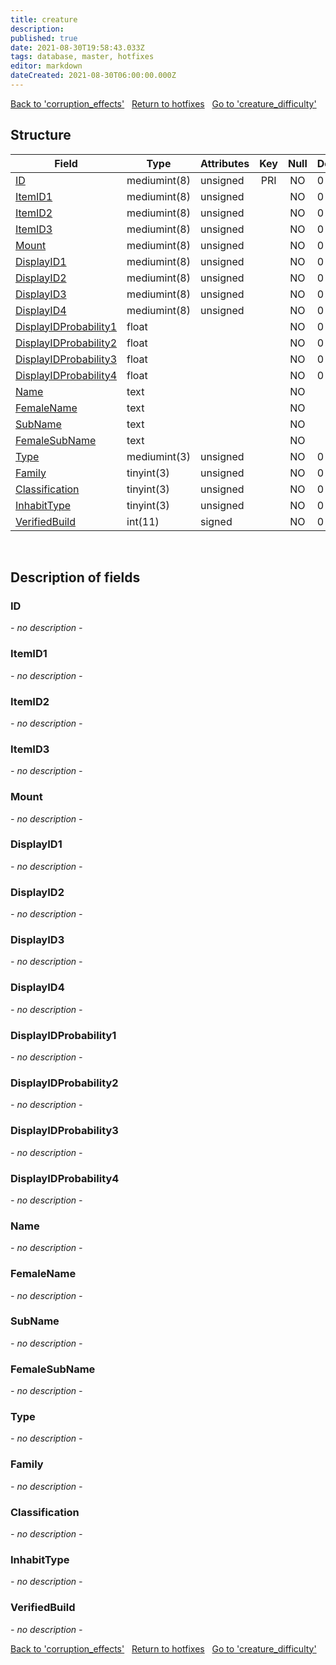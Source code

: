 ```yaml
---
title: creature
description: 
published: true
date: 2021-08-30T19:58:43.033Z
tags: database, master, hotfixes
editor: markdown
dateCreated: 2021-08-30T06:00:00.000Z
---
```


<a href="https://dev.trinitycore.info/en/database/master/hotfixes/corruption_effects" class="mt-5 v-btn v-btn--depressed v-btn--flat v-btn--outlined theme--light v-size--default darkblue--text text--lighten-3"><span class="v-btn__content"><i aria-hidden="true" class="v-icon notranslate v-icon--left mdi mdi-arrow-left theme--light"></i><span>Back to 'corruption_effects'</span></span></a>&nbsp;&nbsp;&nbsp;<a href="https://dev.trinitycore.info/en/database/master/hotfixes/home" class="mt-5 v-btn v-btn--depressed v-btn--flat v-btn--outlined theme--light v-size--default darkblue--text text--lighten-3"><span class="v-btn__content"><i aria-hidden="true" class="v-icon notranslate v-icon--left mdi mdi-home-outline theme--light"></i><span>Return to hotfixes</span></span></a>&nbsp;&nbsp;&nbsp;<a href="https://dev.trinitycore.info/en/database/master/hotfixes/creature_difficulty" class="mt-5 v-btn v-btn--depressed v-btn--flat v-btn--outlined theme--light v-size--default darkblue--text text--lighten-3"><span class="v-btn__content"><span>Go to 'creature_difficulty'</span><i aria-hidden="true" class="v-icon notranslate v-icon--right mdi mdi-arrow-right theme--light"></i></span></a>

## Structure

| Field | Type | Attributes | Key | Null | Default | Extra | Comment |
| --- | --- | --- | :---: | :---: | --- | --- | --- |
| [ID](#id) | mediumint(8) | unsigned | PRI | NO | 0 |  |  |
| [ItemID1](#itemid1) | mediumint(8) | unsigned |  | NO | 0 |  |  |
| [ItemID2](#itemid2) | mediumint(8) | unsigned |  | NO | 0 |  |  |
| [ItemID3](#itemid3) | mediumint(8) | unsigned |  | NO | 0 |  |  |
| [Mount](#mount) | mediumint(8) | unsigned |  | NO | 0 |  |  |
| [DisplayID1](#displayid1) | mediumint(8) | unsigned |  | NO | 0 |  |  |
| [DisplayID2](#displayid2) | mediumint(8) | unsigned |  | NO | 0 |  |  |
| [DisplayID3](#displayid3) | mediumint(8) | unsigned |  | NO | 0 |  |  |
| [DisplayID4](#displayid4) | mediumint(8) | unsigned |  | NO | 0 |  |  |
| [DisplayIDProbability1](#displayidprobability1) | float |  |  | NO | 0 |  |  |
| [DisplayIDProbability2](#displayidprobability2) | float |  |  | NO | 0 |  |  |
| [DisplayIDProbability3](#displayidprobability3) | float |  |  | NO | 0 |  |  |
| [DisplayIDProbability4](#displayidprobability4) | float |  |  | NO | 0 |  |  |
| [Name](#name) | text |  |  | NO |  |  |  |
| [FemaleName](#femalename) | text |  |  | NO |  |  |  |
| [SubName](#subname) | text |  |  | NO |  |  |  |
| [FemaleSubName](#femalesubname) | text |  |  | NO |  |  |  |
| [Type](#type) | mediumint(3) | unsigned |  | NO | 0 |  |  |
| [Family](#family) | tinyint(3) | unsigned |  | NO | 0 |  |  |
| [Classification](#classification) | tinyint(3) | unsigned |  | NO | 0 |  |  |
| [InhabitType](#inhabittype) | tinyint(3) | unsigned |  | NO | 0 |  |  |
| [VerifiedBuild](#verifiedbuild) | int(11) | signed |  | NO | 0 |  |  |
&nbsp;
## Description of fields

### ID
*- no description -*
&nbsp;

### ItemID1
*- no description -*
&nbsp;

### ItemID2
*- no description -*
&nbsp;

### ItemID3
*- no description -*
&nbsp;

### Mount
*- no description -*
&nbsp;

### DisplayID1
*- no description -*
&nbsp;

### DisplayID2
*- no description -*
&nbsp;

### DisplayID3
*- no description -*
&nbsp;

### DisplayID4
*- no description -*
&nbsp;

### DisplayIDProbability1
*- no description -*
&nbsp;

### DisplayIDProbability2
*- no description -*
&nbsp;

### DisplayIDProbability3
*- no description -*
&nbsp;

### DisplayIDProbability4
*- no description -*
&nbsp;

### Name
*- no description -*
&nbsp;

### FemaleName
*- no description -*
&nbsp;

### SubName
*- no description -*
&nbsp;

### FemaleSubName
*- no description -*
&nbsp;

### Type
*- no description -*
&nbsp;

### Family
*- no description -*
&nbsp;

### Classification
*- no description -*
&nbsp;

### InhabitType
*- no description -*
&nbsp;

### VerifiedBuild
*- no description -*
&nbsp;

<a href="https://dev.trinitycore.info/en/database/master/hotfixes/corruption_effects" class="mt-5 v-btn v-btn--depressed v-btn--flat v-btn--outlined theme--light v-size--default darkblue--text text--lighten-3"><span class="v-btn__content"><i aria-hidden="true" class="v-icon notranslate v-icon--left mdi mdi-arrow-left theme--light"></i><span>Back to 'corruption_effects'</span></span></a>&nbsp;&nbsp;&nbsp;<a href="https://dev.trinitycore.info/en/database/master/hotfixes/home" class="mt-5 v-btn v-btn--depressed v-btn--flat v-btn--outlined theme--light v-size--default darkblue--text text--lighten-3"><span class="v-btn__content"><i aria-hidden="true" class="v-icon notranslate v-icon--left mdi mdi-home-outline theme--light"></i><span>Return to hotfixes</span></span></a>&nbsp;&nbsp;&nbsp;<a href="https://dev.trinitycore.info/en/database/master/hotfixes/creature_difficulty" class="mt-5 v-btn v-btn--depressed v-btn--flat v-btn--outlined theme--light v-size--default darkblue--text text--lighten-3"><span class="v-btn__content"><span>Go to 'creature_difficulty'</span><i aria-hidden="true" class="v-icon notranslate v-icon--right mdi mdi-arrow-right theme--light"></i></span></a>

